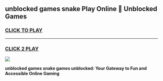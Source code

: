
## unblocked games snake Play Online 👋 Unblocked Games
<h3>
<a href="https://premium.freeplayer.one?title=unblocked_games_snake&ref=19F">CLICK TO PLAY</a></h3>
<hr>

<h3>
<a href="https://premium.freeplayer.one?title=unblocked_games_snake&ref=19F">CLICK 2 PLAY</a>
  
</h3>

<a href="https://premium.freeplayer.one?title=unblocked_games_snake&ref=19F"><img src="https://clearcache.store/games.png"></a>


**unblocked games snake games unblocked: Your Gateway to Fun and Accessible Online Gaming**
